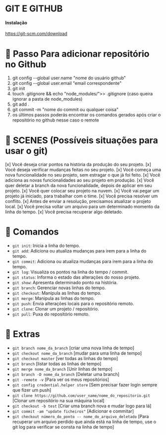 # GIT E GITHUB

#### Instalação 

https://git-scm.com/download

# 📌 Passo Para adicionar repositório no Github

1. git config --global user.name "nome do usuário github"
2. git config --global user.email "email correspondente"
3. git init
4. touch .gitignore && echo "node_modules/">> .gitignore (caso queira ignorar a pasta de node_modules)
5. git add .
6. git commit -m "nome do commit ou qualquer coisa"
7. os últimos passos poderás encontrar os comandos gerados após criar o repositório no github nesse caso o remote

# 🎴 SCENES (Possíveis situações para usar o git)

[x] Você deseja criar pontos na história da produção do seu projeto.
[x] Você deseja verificar mudanças feitas no seu projeto.
[x] Você começa uma nova funcionalidade no seu projeto, sem estragar o que já foi feito.
[x] Você adiciona as novas funcionalidades ao seu projeto em produção.
[x] Você quer deletar a branch da nova funcionalidade, depois de aplicar em seu projeto.
[x] Você quer colocar seu projeto na nuvem.
[x] Você vai pegar um projeto já iniciado, para trabalhar com o time.
[x] Você precisa resolver um conflito.
[x] Antes de enviar a resolução, precisamos atualizar o projeto local.
[x] Você precisa voltar um arquivo para um determinado momento da linha do tempo.
[x] Você precisa recuperar algo deletado.


# 📎 Comandos

- ```git init```: Inicia a linha do tempo.
- ```git add```: Adiciona ou atualiza mudanças para irem para a linha do tempo.
- ```git commit```: Adiciona ou atualiza mudanças para irem para a linha do tempo.
- ```git log```: Visualiza os pontos na linha do tempo / commit.
- ```git status```: Informa o estado das alterações do nosso projeto.
- ```git show```: Apresenta determinado ponto na história.
- ```git branch```: Gerenciar novas linhas do tempo.
- ```git checkout```: Manipula as linhas do tempo.
- ```git merge```: Manipula as linhas do tempo.
- ```git push```: Envia alterações locais para o repositório remoto.
- ```git clone```: Clonar um projeto / repositório.
- ```git pull```: Puxa do repositório remoto.

# 🎁 Extras

- ```git branch nome_da_branch``` [criar uma nova linha de tempo]
- ```git checkout nome_da_branch``` [mudar para uma linha de tempo]
- ```git checkout master``` [ver todas as linhas do tempo] 
- ```git branch``` [listar todas as linhas de tempo]
- ```git merge nome_da_branch``` [Unir linhas de tempo]
- ```git branch -D nome_da_branch``` [Deletar uma branch]
- ```git -remote -v``` [Para ver os meus repositórios]
- ```git config credential.helper store``` [Sem precisar fazer login sempre que fizer um push]
- ```git clone https://github.com/user_name/nome_do_repositorio.git``` [Clonar um repositório na sua máquina local]
- ```git checkout -b test``` [Criar uma branch nova e mudar logo para lá]
- ```git commit -am "update ficheiros"``` [Adicionar e commitar]
- ```git checkout número_do_ponto -- nome_do_arquivo_deletado``` [Para recuperar um arquivo perdido que ainda está na linha de tempo, use o git log para verificar se consta na linha de tempo]




